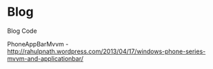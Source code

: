 Blog
====

Blog Code

PhoneAppBarMvvm - http://rahulpnath.wordpress.com/2013/04/17/windows-phone-series-mvvm-and-applicationbar/
